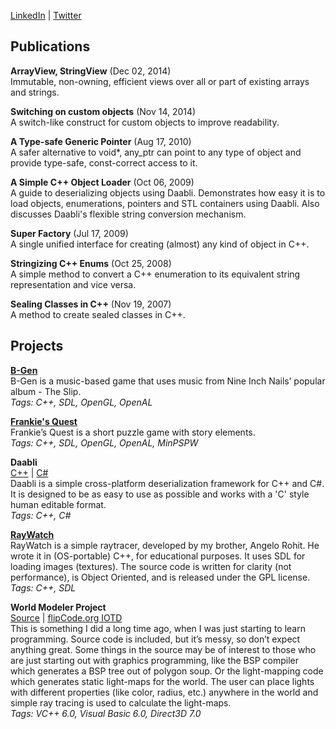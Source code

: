   
[LinkedIn](https://www.linkedin.com/in/francisxavierjp/) | [Twitter](https://twitter.com/francisxavierjp)  
  
## Publications

**ArrayView, StringView** (Dec 02, 2014)  
Immutable, non-owning, efficient views over all or part of existing arrays and strings.  

**Switching on custom objects** (Nov 14, 2014)  
A switch-like construct for custom objects to improve readability.  

**A Type-safe Generic Pointer** (Aug 17, 2010)  
A safer alternative to void*, any_ptr can point to any type of object and provide type-safe, const-correct access to it.  

**A Simple C++ Object Loader** (Oct 06, 2009)  
A guide to deserializing objects using Daabli. Demonstrates how easy it is to load objects, enumerations, pointers and STL containers using Daabli. Also discusses Daabli's flexible string conversion mechanism.  

**Super Factory** (Jul 17, 2009)  
A single unified interface for creating (almost) any kind of object in C++.  

**Stringizing C++ Enums** (Oct 25, 2008)  
A simple method to convert a C++ enumeration to its equivalent string representation and vice versa.  

**Sealing Classes in C++** (Nov 19, 2007)  
A method to create sealed classes in C++.  

## Projects

[**B-Gen**](http://bgengame.blogspot.com/)  
B-Gen is a music-based game that uses music from Nine Inch Nails’ popular album - The Slip.  
_Tags: C++, SDL, OpenGL, OpenAL_  

[**Frankie's Quest**](http://frankiesquest.blogspot.com/)  
Frankie’s Quest is a short puzzle game with story elements.  
_Tags: C++, SDL, OpenGL, OpenAL, MinPSPW_  

**Daabli**  
[C++](http://daabli.sourceforge.net/) | [C#](http://daabli.codeplex.com/)  
Daabli is a simple cross-platform deserialization framework for C++ and C#. It is designed to be as easy to use as possible and works with a 'C' style human editable format.  
_Tags: C++, C#_  

[**RayWatch**](http://sourceforge.net/projects/raywatch/)  
RayWatch is a simple raytracer, developed by my brother, Angelo Rohit. He wrote it in (OS-portable) C++, for educational purposes. It uses SDL for loading images (textures). The source code is written for clarity (not performance), is Object Oriented, and is released under the GPL license.  
_Tags: C++, SDL_  

**World Modeler Project**  
[Source]() | [flipCode.org IOTD]()  
This is something I did a long time ago, when I was just starting to learn programming. Source code is included, but it’s messy, so don’t expect anything great. Some things in the source may be of interest to those who are just starting out with graphics programming, like the BSP compiler which generates a BSP tree out of polygon soup. Or the light-mapping code which generates static light-maps for the world. The user can place lights with different properties (like color, radius, etc.) anywhere in the world and simple ray tracing is used to calculate the light-maps.  
_Tags: VC++ 6.0, Visual Basic 6.0, Direct3D 7.0_  
